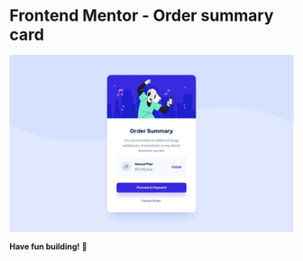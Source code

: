 # Frontend Mentor - Order summary card

![Design preview for the Order summary card coding challenge](./design/desktop-design.jpg)

**Have fun building!** 🚀
